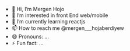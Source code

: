 - 👋 Hi, I’m Mergen Hojo
- 👀 I’m interested in front End web/mobile
- 🌱 I’m currently learning reactjs
- 📫 How to reach me @mergen___hojaberdiyew
- 😄 Pronouns: ...
- ⚡ Fun fact: ...

<!---
MergenHojo/MergenHojo is a ✨ special ✨ repository because its `README.md` (this file) appears on your GitHub profile.
You can click the Preview link to take a look at your changes.
--->
